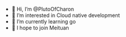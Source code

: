 - 👋 Hi, I’m @PlutoOfCharon
- 👀 I’m interested in Cloud native development
- 🌱 I’m currently learning go
- 💞️ I hope to join Meituan



